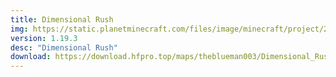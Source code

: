```yaml
---
title: Dimensional Rush
img: https://static.planetminecraft.com/files/image/minecraft/project/2023/669/16488825-dimensionalrush-tumbnail_xl.webp
version: 1.19.3
desc: "Dimensional Rush"
download: https://download.hfpro.top/maps/theblueman003/Dimensional_Rush.zip
---
```

